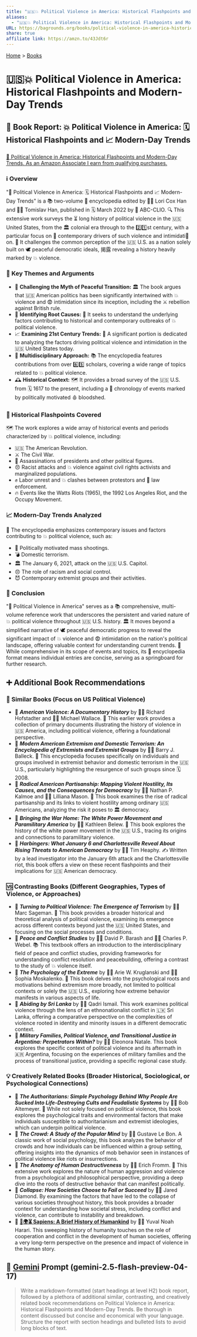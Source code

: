 ```yaml
---
title: "🇺🇸💥 Political Violence in America: Historical Flashpoints and Modern-Day Trends"
aliases:
  - "🇺🇸💥 Political Violence in America: Historical Flashpoints and Modern-Day Trends"
URL: https://bagrounds.org/books/political-violence-in-america-historical-flashpoints-and-modern-day-trends
share: true
affiliate link: https://amzn.to/43Jdt6r
---
```

[Home](../index.md) > [Books](./index.md)  
# 🇺🇸💥 Political Violence in America: Historical Flashpoints and Modern-Day Trends  
## 📖 Book Report: 💥 Political Violence in America: 🗓️ Historical Flashpoints and 📈 Modern-Day Trends  
[🛒 Political Violence in America: Historical Flashpoints and Modern-Day Trends. As an Amazon Associate I earn from qualifying purchases.](https://amzn.to/43Jdt6r)  
  
### ℹ️ Overview  
  
"📖 Political Violence in America: 🗓️ Historical Flashpoints and 📈 Modern-Day Trends" is a 📚 two-volume 📜 encyclopedia edited by 🧑‍💼 Lori Cox Han and 🧑‍💼 Tomislav Han, published in 🗓️ March 2022 by 🏢 ABC-CLIO. 🔍 This extensive work surveys the ⏳ long history of political violence in the 🇺🇸 United States, from the 🏛️ colonial era through to the 2️⃣1️⃣st century, with a particular focus on 📰 contemporary drivers of such violence and intimidati👮on. 🤔 It challenges the common perception of the 🇺🇸 U.S. as a nation solely built on 🕊️ peaceful democratic ideals, 揭露 revealing a history heavily marked by 💥 violence.  
  
### 🔑 Key Themes and Arguments  
  
* 🤔 **Challenging the Myth of Peaceful Transition:** 🏛️ The book argues that 🇺🇸 American politics has been significantly intertwined with 💥 violence and 😨 intimidation since its inception, including the ⚔️ rebellion against British rule.  
* 🔎 **Identifying Root Causes:** 🌱 It seeks to understand the underlying factors contributing to historical and contemporary outbreaks of 💥 political violence.  
* 📈 **Examining 21st Century Trends:** 📰 A significant portion is dedicated to analyzing the factors driving political violence and intimidation in the 🇺🇸 United States today.  
* 🤝 **Multidisciplinary Approach:** 📚 The encyclopedia features contributions from over 6️⃣5️⃣ scholars, covering a wide range of topics related to 💥 political violence.  
* 🕰️ **Historical Context:** 🗺️ It provides a broad survey of the 🇺🇸 U.S. from 🗓️ 1617 to the present, including a 📜 chronology of events marked by politically motivated 🩸 bloodshed.  
  
### 📜 Historical Flashpoints Covered  
  
🗺️ The work explores a wide array of historical events and periods characterized by 💥 political violence, including:  
  
* 🇺🇸 The American Revolution.  
* ⚔️ The Civil War.  
* 🔪 Assassinations of presidents and other political figures.  
* 😠 Racist attacks and 💥 violence against civil rights activists and marginalized populations.  
* ✊ Labor unrest and 💥 clashes between protestors and 👮 law enforcement.  
* 🔥 Events like the Watts Riots (1965), the 1992 Los Angeles Riot, and the Occupy Movement.  
  
### 📈 Modern-Day Trends Analyzed  
  
📰 The encyclopedia emphasizes contemporary issues and factors contributing to 💥 political violence, such as:  
  
* 🔫 Politically motivated mass shootings.  
* 💣 Domestic terrorism.  
* 🏛️ The January 6, 2021, attack on the 🇺🇸 U.S. Capitol.  
* 😠 The role of racism and social control.  
* 😈 Contemporary extremist groups and their activities.  
  
### 📝 Conclusion  
  
"📖 Political Violence in America" serves as a 📚 comprehensive, multi-volume reference work that underscores the persistent and varied nature of 💥 political violence throughout 🇺🇸 U.S. history. 🏛️ It moves beyond a simplified narrative of 🕊️ peaceful democratic progress to reveal the significant impact of 💥 violence and 😨 intimidation on the nation's political landscape, offering valuable context for understanding current trends. 🤔 While comprehensive in its scope of events and topics, its 📜 encyclopedia format means individual entries are concise, serving as a springboard for further research.  
  
## ➕ Additional Book Recommendations  
  
### 👯 Similar Books (Focus on US Political Violence)  
  
* 📖 ***American Violence: A Documentary History*** by 🧑‍💼 Richard Hofstadter and 🧑‍💼 Michael Wallace. 📜 This earlier work provides a collection of primary documents illustrating the history of violence in 🇺🇸 America, including political violence, offering a foundational perspective.  
* 📖 ***Modern American Extremism and Domestic Terrorism: An Encyclopedia of Extremists and Extremist Groups*** by 🧑‍💼 Barry J. Balleck. 📜 This encyclopedia focuses specifically on individuals and groups involved in extremist behavior and domestic terrorism in the 🇺🇸 U.S., particularly highlighting the resurgence of such groups since 🗓️ 2008.  
* 📖 ***Radical American Partisanship: Mapping Violent Hostility, Its Causes, and the Consequences for Democracy*** by 🧑‍💼 Nathan P. Kalmoe and 🧑‍💼 Lilliana Mason. 🤔 This book examines the rise of radical partisanship and its links to violent hostility among ordinary 🇺🇸 Americans, analyzing the risk it poses to 🏛️ democracy.  
* 📖 ***Bringing the War Home: The White Power Movement and Paramilitary America*** by 🧑‍💼 Kathleen Belew. 📜 This book explores the history of the white power movement in the 🇺🇸 U.S., tracing its origins and connections to paramilitary violence.  
* 📖 ***Harbingers: What January 6 and Charlottesville Reveal About Rising Threats to American Democracy*** by 🧑‍💼 Tim Heaphy. ✍️ Written by a lead investigator into the January 6th attack and the Charlottesville riot, this book offers a view on these recent flashpoints and their implications for 🇺🇸 American democracy.  
  
### 🆚 Contrasting Books (Different Geographies, Types of Violence, or Approaches)  
  
* 📖 ***Turning to Political Violence: The Emergence of Terrorism*** by 🧑‍💼 Marc Sageman. 🤔 This book provides a broader historical and theoretical analysis of political violence, examining its emergence across different contexts beyond just the 🇺🇸 United States, and focusing on the social processes and conditions.  
* 📖 ***Peace and Conflict Studies*** by 🧑‍💼 David P. Barash and 🧑‍💼 Charles P. Webel. 📚 This textbook offers an introduction to the interdisciplinary field of peace and conflict studies, providing frameworks for understanding conflict resolution and peacebuilding, offering a contrast to the study of 💥 violence itself.  
* 📖 ***The Psychology of the Extreme*** by 🧑‍💼 Arie W. Kruglanski and 🧑‍💼 Sophia Moskalenko. 🤔 This book delves into the psychological roots and motivations behind extremism more broadly, not limited to political contexts or solely the 🇺🇸 U.S., exploring how extreme behavior manifests in various aspects of life.  
* 📖 ***Abiding by Sri Lanka*** by 🧑‍💼 Qadri Ismail. This work examines political violence through the lens of an ethnonationalist conflict in 🇱🇰 Sri Lanka, offering a comparative perspective on the complexities of violence rooted in identity and minority issues in a different democratic context.  
* 📖 ***Military Families, Political Violence, and Transitional Justice in Argentina: Perpetrators Within?*** by 🧑‍💼 Eleonora Natale. This book explores the specific context of political violence and its aftermath in 🇦🇷 Argentina, focusing on the experiences of military families and the process of transitional justice, providing a specific regional case study.  
  
### 💡 Creatively Related Books (Broader Historical, Sociological, or Psychological Connections)  
  
* 📖 ***The Authoritarians: Simple Psychology Behind Why People Are Sucked Into Life-Destroying Cults and Feudalistic Systems*** by 🧑‍💼 Bob Altemeyer. 🤔 While not solely focused on political violence, this book explores the psychological traits and environmental factors that make individuals susceptible to authoritarianism and extremist ideologies, which can underpin political violence.  
* 📖 ***The Crowd: A Study of the Popular Mind*** by 🧑‍💼 Gustave Le Bon. A classic work of social psychology, this book analyzes the behavior of crowds and how individuals can be influenced within a group setting, offering insights into the dynamics of mob behavior seen in instances of political violence like riots or insurrections.  
* 📖 ***The Anatomy of Human Destructiveness*** by 🧑‍💼 Erich Fromm. 🤔 This extensive work explores the nature of human aggression and violence from a psychological and philosophical perspective, providing a deep dive into the roots of destructive behavior that can manifest politically.  
* 📖 ***Collapse: How Societies Choose to Fail or Succeed*** by 🧑‍💼 Jared Diamond. By examining the factors that have led to the collapse of various societies throughout history, this book provides a broader context for understanding how societal stress, including conflict and violence, can contribute to instability and breakdown.  
* 📖 **[📜🌍⏳ Sapiens: A Brief History of Humankind](./sapiens-a-brief-history-of-humankind.md)** by 🧑‍💼 Yuval Noah Harari. This sweeping history of humanity touches on the role of cooperation and conflict in the development of human societies, offering a very long-term perspective on the presence and impact of violence in the human story.  
  
## 💬 [Gemini](../software/gemini.md) Prompt (gemini-2.5-flash-preview-04-17)  
> Write a markdown-formatted (start headings at level H2) book report, followed by a plethora of additional similar, contrasting, and creatively related book recommendations on Political Violence in America: Historical Flashpoints and Modern-Day Trends. Be thorough in content discussed but concise and economical with your language. Structure the report with section headings and bulleted lists to avoid long blocks of text.